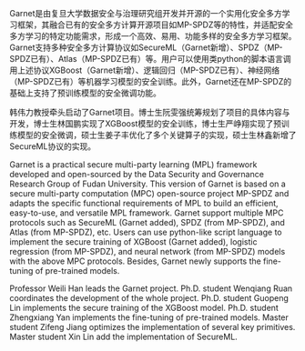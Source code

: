 Garnet是由复旦大学数据安全与治理研究组开发并开源的一个实用化安全多方学习框架，其融合已有的安全多方计算开源项目如MP-SPDZ等的特性，并适配安全多方学习的特定功能需求，形成一个高效、易用、功能多样的安全多方学习框架。Garnet支持多种安全多方计算协议如SecureML（Garnet新增）、SPDZ（MP-SPDZ已有）、Atlas（MP-SPDZ已有）等。用户可以使用类python的脚本语言调用上述协议XGBoost（Garnet新增）、逻辑回归（MP-SPDZ已有）、神经网络（MP-SPDZ已有）等机器学习模型的安全训练。此外，Garnet还在MP-SPDZ的基础上支持了预训练模型的安全微调功能。

韩伟力教授牵头启动了Garnet项目。博士生阮雯强统筹规划了项目的具体内容与开发，博士生林国鹏实现了XGBoost模型的安全训练，博士生严峥翔实现了预训练模型的安全微调，硕士生姜子丰优化了多个关键算子的实现，硕士生林鑫新增了SecureML协议的实现。

Garnet is a practical secure multi-party learning (MPL) framework developed and open-sourced by the Data Security and Governance Research Group of Fudan University. This version of Garnet is based on a secure multi-party computation (MPC) open-source project MP-SPDZ and adapts the specific functional requirements of MPL to build an efficient, easy-to-use, and versatile MPL framework. Garnet support multiple MPC protocols such as SecureML (Garnet added), SPDZ (from MP-SPDZ), and Atlas (from MP-SPDZ), etc. Users can use python-like script language to implement the secure training of XGBoost (Garnet added), logistic regression (from MP-SPDZ), and neural network (from MP-SPDZ) models with the above MPC protocols. Besides, Garnet newly supports the fine-tuning of pre-trained models.

Professor Weili Han leads the Garnet project. Ph.D. student Wenqiang Ruan coordinates the development of the whole project. Ph.D. student Guopeng Lin implements the secure training of the XGBoost model. Ph.D. student Zhengxiang Yan implements the fine-tuning of pre-trained models. Master student Zifeng Jiang optimizes the implementation of several key primitives. Master student Xin Lin add the implementation of SecureML. 